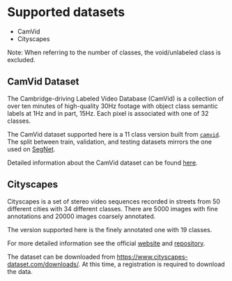 # Supported datasets

- CamVid
- Cityscapes

Note: When referring to the number of classes, the void/unlabeled class is excluded.

## CamVid Dataset

The Cambridge-driving Labeled Video Database (CamVid) is a collection of over ten minutes of high-quality 30Hz footage with object class semantic labels at 1Hz and in part, 15Hz. Each pixel is associated with one of 32 classes.

The CamVid dataset supported here is a 11 class version built from [``camvid``](https://github.com/davidtvs/camvid). The split between train, validation, and testing datasets mirrors the one used on [SegNet](https://github.com/alexgkendall/SegNet-Tutorial/tree/master/CamVid).

Detailed information about the CamVid dataset can be found [here](http://mi.eng.cam.ac.uk/research/projects/VideoRec/CamVid/).

## Cityscapes

Cityscapes is a set of stereo video sequences recorded in streets from 50 different cities with 34 different classes. There are 5000 images with fine annotations and 20000 images coarsely annotated.

The version supported here is the finely annotated one with 19 classes.

For more detailed information see the official [website](https://www.cityscapes-dataset.com/) and [repository](https://github.com/mcordts/cityscapesScripts).

The dataset can be downloaded from https://www.cityscapes-dataset.com/downloads/. At this time, a registration is required to download the data.
